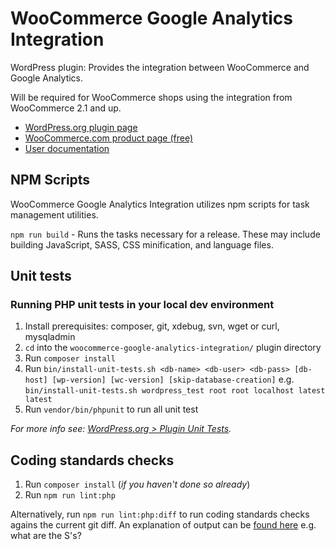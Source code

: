 # WooCommerce Google Analytics Integration

WordPress plugin: Provides the integration between WooCommerce and Google Analytics.

Will be required for WooCommerce shops using the integration from WooCommerce 2.1 and up.

- [WordPress.org plugin page](https://wordpress.org/plugins/woocommerce-google-analytics-integration/)
- [WooCommerce.com product page (free)](https://woocommerce.com/products/woocommerce-google-analytics/)
- [User documentation](https://docs.woocommerce.com/document/google-analytics-integration/)

## NPM Scripts

WooCommerce Google Analytics Integration utilizes npm scripts for task management utilities.

`npm run build` - Runs the tasks necessary for a release. These may include building JavaScript, SASS, CSS minification, and language files.


## Unit tests
### Running PHP unit tests in your local dev environment
1. Install prerequisites: composer, git, xdebug, svn, wget or curl, mysqladmin
2. `cd` into the `woocommerce-google-analytics-integration/` plugin directory
3. Run `composer install`
4. Run `bin/install-unit-tests.sh <db-name> <db-user> <db-pass> [db-host] [wp-version] [wc-version] [skip-database-creation]` e.g. `bin/install-unit-tests.sh wordpress_test root root localhost latest latest`
5. Run `vendor/bin/phpunit` to run all unit test

_For more info see: [WordPress.org > Plugin Unit Tests](https://make.wordpress.org/cli/handbook/misc/plugin-unit-tests/#running-tests-locally)._

## Coding standards checks

1. Run `composer install` (_if you haven't done so already_)
2. Run `npm run lint:php`

Alternatively, run `npm run lint:php:diff` to run coding standards checks agains the current git diff. An explanation of output can be [found here](https://github.com/squizlabs/PHP_CodeSniffer/wiki/Usage#printing-progress-information) e.g. what are the S's?
